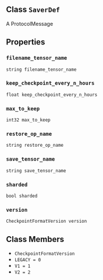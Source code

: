 

## Class  `SaverDef` 
A ProtocolMessage

## Properties


###  `filename_tensor_name` 
 `string filename_tensor_name` 

###  `keep_checkpoint_every_n_hours` 
 `float keep_checkpoint_every_n_hours` 

###  `max_to_keep` 
 `int32 max_to_keep` 

###  `restore_op_name` 
 `string restore_op_name` 

###  `save_tensor_name` 
 `string save_tensor_name` 

###  `sharded` 
 `bool sharded` 

###  `version` 
 `CheckpointFormatVersion version` 

## Class Members
-  `CheckpointFormatVersion`  []()
-  `LEGACY = 0`  []()
-  `V1 = 1`  []()
-  `V2 = 2`  []()
